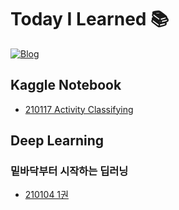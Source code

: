 # Today I Learned 📚

[![Blog](https://img.shields.io/badge/Blog-ownit4137.github.io-orange.svg?style=for-the-badge)](https://ownit4137.github.io/)

## Kaggle Notebook

- [210117 Activity Classifying](https://www.kaggle.com/ownit4137/activity-recognition)

## Deep Learning

### 밑바닥부터 시작하는 딥러닝

- [210104 1권](https://github.com/ownit4137/TIL/tree/main/DL%20from%20Scratch/1)
